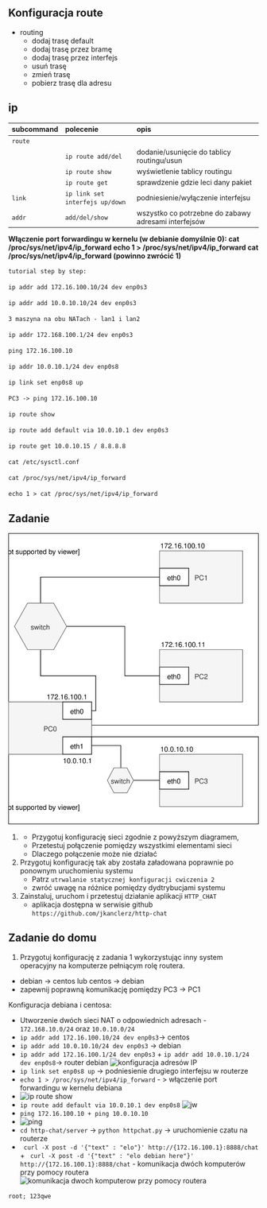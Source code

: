 Konfiguracja route
------------------

* routing
    * dodaj trasę default
    * dodaj trasę przez bramę
    * dodaj trasę przez interfejs
    * usuń trasę
    * zmień trasę
    * pobierz trasę dla adresu
     
ip 
-------------------------
| subcommand    |  polecenie   | opis  |
| ------------- |:-------------| :---------------| 
|   ``route``    |                               | |
|               |   ``ip route add/del``             | dodanie/usunięcie do tablicy routingu/usun |
|               |   ``ip route show``             | wyświetlenie tablicy routingu |
|               |   ``ip route get``             | sprawdzenie gdzie leci dany pakiet|
|   ``link``   |   ``ip link set interfejs up/down`` | podniesienie/wyłączenie interfejsu|
|   ``addr``   |   ``add/del/show`` |wszystko co potrzebne do zabawy adresami interfejsów|

**Włączenie port forwardingu w kernelu (w debianie domyślnie 0):
cat /proc/sys/net/ipv4/ip_forward
echo 1 > /proc/sys/net/ipv4/ip_forward
cat /proc/sys/net/ipv4/ip_forward (powinno zwrócić 1)**

   ```
   tutorial step by step:
  
   ip addr add 172.16.100.10/24 dev enp0s3
   
   ip addr add 10.0.10.10/24 dev enp0s3
   
   3 maszyna na obu NATach - lan1 i lan2
   
   ip addr 172.168.100.1/24 dev enp0s3
   
   ping 172.16.100.10
   
   ip addr 10.0.10.1/24 dev enp0s8
   
   ip link set enp0s8 up
   
   PC3 -> ping 172.16.100.10
   
   ip route show
   
   ip route add default via 10.0.10.1 dev enp0s3
   
   ip route get 10.0.10.15 / 8.8.8.8
   
   cat /etc/sysctl.conf
   
   cat /proc/sys/net/ipv4/ip_forward
   
   echo 1 > cat /proc/sys/net/ipv4/ip_forward
   ```

Zadanie
------------

![zadanie 4](cwiczenia4.svg)

1.
   * Przygotuj konfigurację sieci zgodnie z powyższym diagramem,
   * Przetestuj połączenie pomiędzy wszystkimi elementami sieci
   * Dlaczego połączenie może nie działać
2. Przygotuj konfigurację tak aby została załadowana poprawnie po ponownym uruchomieniu systemu
   * Patrz ``utrwalanie statycznej konfiguracji cwiczenia 2``
   * zwróć uwagę na różnice pomiędzy dydtrybucjami systemu
3. Zainstaluj, uruchom i przetestuj działanie aplikacji ``HTTP_CHAT``
   * aplikacja dostępna w serwisie github ``https://github.com/jkanclerz/http-chat``

Zadanie do domu
---------------

1. Przygotuj konfigurację z zadania 1 wykorzystując inny system operacyjny na komputerze pełniącym rolę routera.
  * debian -> centos lub centos -> debian
  * zapewnij poprawną komunikację pomiędzy PC3 -> PC1
  
   Konfiguracja debiana i centosa:
   * Utworzenie dwóch sieci NAT o odpowiednich adresach - ``172.168.10.0/24`` oraz ``10.0.10.0/24``
   * ``ip addr add 172.16.100.10/24 dev enp0s3``-> centos
   * ``ip addr add 10.0.10.10/24 dev enp0s3`` -> debian
   * ``ip addr add 172.16.100.1/24 dev enp0s3`` + ``ip addr add 10.0.10.1/24 dev enp0s8``-> router debian
   ![konfiguracja adresów IP](https://i.imgur.com/YiN5JJJ.png)
   * ``ip link set enp0s8 up`` -> podniesienie drugiego interfejsu w routerze
   * ``echo 1 > /proc/sys/net/ipv4/ip_forward`` - > włączenie port forwardingu w kernelu debiana
   * ![ip route show](https://i.imgur.com/wEYsprN.png)
   * ``ip route add default via 10.0.10.1 dev enp0s8``
   ![jw](https://i.imgur.com/b0ZXZMw.png)
   * ``ping 172.16.100.10 + ping 10.0.10.10``
   * ![ping](https://i.imgur.com/R4d1FYf.png)
   * ``cd http-chat/server`` -> ``python httpchat.py`` -> uruchomienie czatu na routerze
   * `` curl -X post -d '{"text" : "elo"}' http://{172.16.100.1}:8888/chat`` + `` curl -X post -d '{"text" : "elo debian here"}' http://{172.16.100.1}:8888/chat`` - komunikacja dwóch komputerów przy pomocy routera
   ![komunikacja dwoch komputerow przy pomocy routera](https://i.imgur.com/UkpMmeE.png)
   
   ```
  root; 123qwe
   ```
